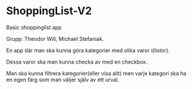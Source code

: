 # ShoppingList-V2
Basic shoppinglist app

Grupp: Theodor Will, Michael Stefaniak.

En app där man ska kunna göra kategorier med olika varor i(listor).

Dessa varor ska man kunna checka av med en checkbox.

Man ska kunna filtrera kategorier(eller visa allt) men varje kategori ska ha en egen färg som man väljer själv av ett urval.

